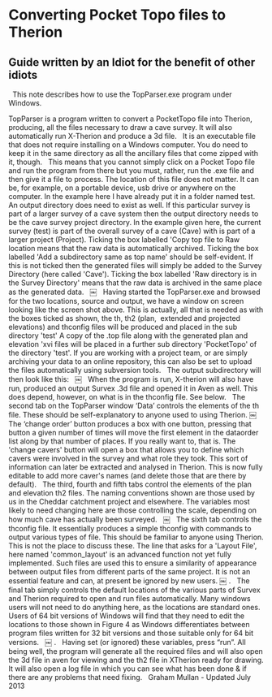 # Converting Pocket Topo files to Therion
## Guide written by an Idiot for the benefit of other idiots
 
This note describes how to use the TopParser.exe program under Windows.
 
 
TopParser is a program written to convert a PocketTopo file into Therion, producing, all the files necessary to draw a cave survey. It will also automatically run X-Therion and produce a 3d file.
 
It is an executable file that does not require installing on a Windows computer. You do need to keep it in the same directory as all the ancillary files that come zipped with it, though.
 
This means that you cannot simply click on a Pocket Topo file and run the program from there but you must, rather, run the .exe file and then give it a file to process. The location of this file does not matter. It can be, for example, on a portable device, usb drive or anywhere on the computer. In the example here I have already put it in a folder named test.
 
An output directory does need to exist as well. If this particular survey is part of a larger survey of a cave system then the output directory needs to be the cave survey project directory. In the example given here, the current survey (test) is part of the overall survey of a cave (Cave) with is part of a larger project (Project).
Ticking the box labelled 'Copy top file to Raw location means that the raw data is automatically archived.
Ticking the box labelled 'Add a subdirectory same as top name' should be self-evident. If this is not ticked then the generated files will simply be added to the Survey Directory (here called 'Cave'). Ticking the box labelled 'Raw directory is in the Survey Directory' means that the raw data is archived in the same place as the generated data.
  ￼
 
Having started the TopParser.exe and browsed for the two locations, source and output, we have a window on screen looking like the screen shot above. This is actually, all that is needed as with the boxes ticked as shown, the th, th2 (plan,  extended and projected elevations) and thconfig files will be produced and placed in the sub directory 'test' A copy of the .top file along with the generated plan and elevation 'xvi files will be placed in a further sub directory 'PocketTopo' of the directory 'test'.
If you are working with a project team, or are simply archiving your data to an online repository, this can also be set to upload the files automatically using subversion tools.
 
The output subdirectory will then look like this:
  ￼
 
When the program is run, X-therion will also have run, produced an output Survex .3d file and opened it in Aven as well. This does depend, however, on what is in the thconfig file. See below.
 
The second tab on the TopParser window ‘Data’ controls the elements of the th file. These should be self-explanatory to anyone used to using Therion.
￼
 
The ‘change order’ button produces a box with one button, pressing that button a given number of times will move the first element in the dataorder list along by that number of places. If you really want to, that is.
The 'change cavers' button will open a box that allows you to define which cavers were involved in the survey and what role they took. This sort of information can later be extracted and analysed in Therion. This is now fully editable to add more caver's names (and delete those that are there by default).
 
The third, fourth and fifth tabs control the elements of the plan and elevation th2 files. The naming conventions shown are those used by us in the Cheddar catchment project and elsewhere. The variables most likely to need changing here are those controlling the scale, depending on how much cave has actually been surveyed.  
￼
 
The sixth tab controls the thconfig file. It essentially produces a simple thconfig with commands to output various types of file. This should be familiar to anyone using Therion. This is not the place to discuss these. The line that asks for a 'Layout File', here named 'common_layout' is an advanced function not yet fully implemented. Such files are used this to ensure a similarity of appearance between output files from different parts of the same project. It is not an essential feature and can, at present be ignored by new users.
￼
.  
The final tab simply controls the default locations of the various parts of Survex and Therion required to open and run files automatically. Many windows users will not need to do anything here, as the locations are standard ones. Users of 64 bit versions of Windows will find that they need to edit the locations to those shown in Figure 4 as Windows differentiates between program files written for 32 bit versions and those suitable only for 64 bit versions.
  ￼
.  
Having set (or ignored) these variables, press “run”. All being well, the program will generate all the required files and will also open the 3d file in aven for viewing and the th2 file in XTherion ready for drawing. It will also open a log file in which you can see what has been done & if there are any problems that need fixing.
 
Graham Mullan - Updated July 2013
     